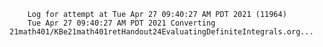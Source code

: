         Log for attempt at Tue Apr 27 09:40:27 AM PDT 2021 (11964)
        Tue Apr 27 09:40:27 AM PDT 2021 Converting 21math401/KBe21math401retHandout24EvaluatingDefiniteIntegrals.org...
